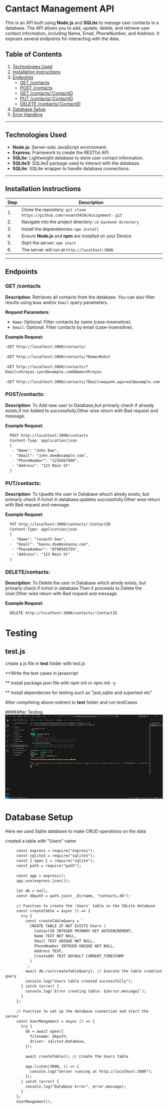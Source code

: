 # Cantact Management API

This is an API built using **Node.js** and **SQLite** to manage user contacts in a database. The API allows you to add, update, delete, and retrieve user contact information, including Name, Email, PhoneNumber, and Address. It exposes several endpoints for interacting with the data.

## Table of Contents

1. [Technologies Used](#technologies-used)
2. [Installation Instructions](#installation-instructions)
3. [Endpoints](#endpoints)
   - [GET /contacts](#get-contacts)
   - [POST /contacts](#post-contacts)
   - [GET /contacts/:ContactID](#get-contact-by-id)
   - [PUT /contacts/:ContactID](#put-contact-by-id)
   - [DELETE /contacts/:ContactID](#delete-contact-by-id)
4. [Database Setup](#database-setup)
5. [Error Handling](#error-handling)

---

## Technologies Used

- **Node.js**: Server-side JavaScript environment.
- **Express**: Framework to create the RESTful API.
- **SQLite**: Lightweight database to store user contact information.
- **SQLite3**: SQLite3 package used to interact with the database.
- **SQLite**: SQLite wrapper to handle database connections.

---

## Installation Instructions

| Step | Description |
|------|-------------|
| 1.   | Clone the repository: `git clone https://github.com/revanthk58/Assignment-.git` |
| 2.   | Navigate into the project directory: `cd backend directory` |
| 3.   | Install the dependencies: `npm install` |
| 4.   | Ensure **Node.js** and **npm** are installed on your Device. |
| 5.   | Start the server: `npm start` |
| 6.   | The server will run at `http://localhost:3000`. |

---

## Endpoints

### GET /contacts

**Description**: Retrieves all contacts from the database. You can also filter results using `Name` and/or `Email` query parameters.

**Request Parameters**:
- `Name`: Optional. Filter contacts by name (case-insensitive).
- `Email`: Optional. Filter contacts by email (case-insensitive).

**Example Request**:
       
    -GET http://localhost:3000/contacts/
    
    -GET http://localhost:3000/contacts/?Name=Rohit
    
    -GET http://localhost:3000/contacts/?Email=shreyas.iyer@example.com&Name=Shreyas
    
    -GET http://localhost:3000/contacts/?Email=mayank.agarwal@example.com



    


### POST/contacts:

**Description**: To Add new user to Database,but primarly chech if already exists.if not Added to successfully.Other wise return with Bad request and message.



**Example Request**:

      POST http://localhost:3000/contacts
      Content-Tyep: application/json
      {
       - "Name": "John Doe",
      -  "Email": "john.doe@example.com",
       - "PhoneNumber": "1234567890",
       - "Address": "123 Main St" 
      }




### PUT/contacts:

**Description**: To Upadte the  user in Database whuch alredy exists, but primarly check if in/not in database.updates successfully.Other wise return with Bad request and message.

**Example Request**:

      PUT http://localhost:3000/contacts/:ContactID
      Content-Type: application/json
      {
       - "Name": "revanth Doe",
      -  "Email": "bannu.doe@exkanna.com",
       - "PhoneNumber": "8790565759",
       - "Address": "123 Main St" 
      }



### DELETE/contacts:

**Description**: To Delete the  user in Database which alredy exists, but primarly check if in/not in database.Then it proceeds to Delete the User.Other wise return with Bad request and message.

**Example Request**:

      DELETE http://localhost:3000/contacts/:ContactID



# Testing
## test.js
 create a js file in __test__ folder   with  test.js

 **Write the test cases in javascript 
 
 ** install package.json file  with npm init or npm init -y
 
 ** install dependecies for testing such as "jest,sqlite and supertest etc"

 After complteing above redirect to  __test__ folder   and  run testCases


 ####After Testing
 ![image alt](https://github.com/revanthk58/Assignment-/blob/master/Screenshot%20(5).png?raw=true)



 # Database Setup

 Here we used Sqlite database to  make CRUD operations on the data 

 created a table with "Users" name
         
         const express = require("express");
         const sqlite3 = require("sqlite3");
         const { open } = require("sqlite");
         const path = require("path");
         
         const app = express();
         app.use(express.json());
         
         let db = null;
         const dbpath = path.join(__dirname, "contacts.db");
         
         // Function to create the 'Users' table in the SQLite database
         const createTable = async () => {
           try {
             const createTableQuery = `
               CREATE TABLE IF NOT EXISTS Users (
                 ContactID INTEGER PRIMARY KEY AUTOINCREMENT,
                 Name TEXT NOT NULL,
                 Email TEXT UNIQUE NOT NULL,
                 PhoneNumber INTEGER UNIQUE NOT NULL,
                 Address TEXT,
                 CreatedAt TEXT DEFAULT CURRENT_TIMESTAMP
               )
             `;
             await db.run(createTableQuery); // Execute the table creation query
             console.log("Users table created successfully");
           } catch (error) {
             console.log(`Error creating table: ${error.message}`);
           }
         };
         
         // Function to set up the database connection and start the server
         const UserMangement = async () => {
           try {
             db = await open({
               filename: dbpath,
               driver: sqlite3.Database,
             });
         
             await createTable(); // Create the Users table
         
             app.listen(3000, () => {
               console.log("Server running at http://localhost:3000");
             });
           } catch (error) {
             console.log("Database Error", error.message);
           }
         };
         UserMangement();
